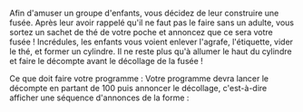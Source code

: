Afin d'amuser un groupe d'enfants, vous décidez de leur construire une fusée. Après leur avoir rappelé qu'il ne faut pas le faire sans un adulte, vous sortez un sachet de thé de votre poche et annoncez que ce sera votre fusée ! Incrédules, les enfants vous voient enlever l'agrafe, l'étiquette, vider le thé, et former un cylindre. Il ne reste plus qu'à allumer le haut du cylindre et faire le décompte avant le décollage de la fusée !

Ce que doit faire votre programme :
Votre programme devra lancer le décompte en partant de 100 puis annoncer le décollage, c'est-à-dire afficher une séquence d'annonces de la forme :
